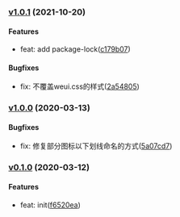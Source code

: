 ### [v1.0.1](https://github.com/weui/weui-icon/compare/v1.0.0...v1.0.1) (2021-10-20)

#### Features
* feat: add package-lock([c179b07](https://github.com/weui/weui-icon/commit/c179b07))

#### Bugfixes
* fix: 不覆盖weui.css的样式([2a54805](https://github.com/weui/weui-icon/commit/2a54805))



### [v1.0.0](https://github.com/weui/weui-icon/compare/v0.1.0...v1.0.0) (2020-03-13)

#### Bugfixes
* fix: 修复部分图标以下划线命名的方式([5a07cd7](https://github.com/weui/weui-icon/commit/5a07cd7))



### [v0.1.0](https://github.com/weui/weui-icon/compare/f6520ea...v0.1.0) (2020-03-12)

#### Features
* feat: init([f6520ea](https://github.com/weui/weui-icon/commit/f6520ea))



